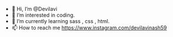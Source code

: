 - 👋 Hi, I’m @Devilavi
- 👀 I’m interested in coding.
- 🌱 I’m currently learning sass , css , html.
- 📫 How to reach me https://www.instagram.com/devilavinash59

<!---
Devilavi/Devilavi is a ✨ special ✨ repository because its `README.md` (this file) appears on your GitHub profile.
You can click the Preview link to take a look at your changes.
--->
